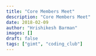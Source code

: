 ```yaml
---
title: "Core Members Meet"
description: "Core Members Meet"
date: 2018-02-09
author: "Hrishikesh Barman"
images: []
draft: false
tags: ["gimt", "coding_club"]
---
```


